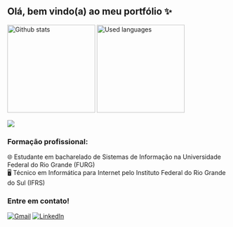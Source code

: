<h2 >Olá, bem vindo(a) ao meu portfólio ✨</h2>
<p>
    <img 
        alt = "Github stats"
        height = "200px"
        src = "https://github-readme-stats.vercel.app/api?username=breno-xp&show_icons=true&rank_icon=github&theme=github_dark&hide_border=true&include_all_commits=true&count_private=true"
    />
    <img
        alt = "Used languages"
        height = "200px"
        src = "https://github-readme-stats.vercel.app/api/top-langs/?username=breno-xp&theme=github_dark&hide_border=true&include_all_commits=true&count_private=true&layout=compact"
    />
</p>

<p>
    <!-- <h3>Linguagens e ferramentas:</h3> -->
    <img src = "https://skillicons.dev/icons?i=html,css,js,react,postgres,mysql,nodejs,python,pytorch,git"/>
</p>

<p>
    <h3>Formação profissional:</h3>
    <span>🌐 Estudante em bacharelado de Sistemas de Informação na Universidade Federal do Rio Grande (FURG)</span>
    <br>
    <span>🖥️ Técnico em Informática para Internet pelo Instituto Federal do Rio Grande do Sul (IFRS) </span>
</p>

<h3 style="font-size: '2rem'">Entre em contato!</h3>

[![Gmail](https://img.shields.io/badge/Gmail-D14836?style=for-the-badge&logo=gmail&logoColor=white)](mailto:brexp14@gmail.com)
[![LinkedIn](https://img.shields.io/badge/linkedin-%230077B5.svg?style=for-the-badge&logo=linkedin&logoColor=white)](https://www.linkedin.com/in/breno-xavier-de-paula-42639935a/)
    

